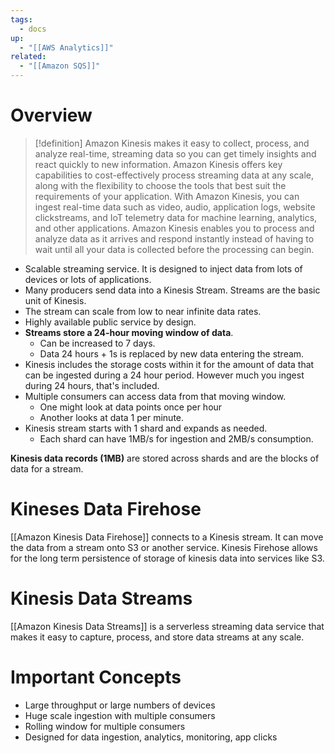 ```yaml
---
tags:
  - docs
up:
  - "[[AWS Analytics]]"
related:
  - "[[Amazon SQS]]"
---
```

# Overview

>[!definition]
>Amazon Kinesis makes it easy to collect, process, and analyze real-time, streaming data so you can get timely insights and react quickly to new information. Amazon Kinesis offers key capabilities to cost-effectively process streaming data at any scale, along with the flexibility to choose the tools that best suit the requirements of your application. With Amazon Kinesis, you can ingest real-time data such as video, audio, application logs, website clickstreams, and IoT telemetry data for machine learning, analytics, and other applications. Amazon Kinesis enables you to process and analyze data as it arrives and respond instantly instead of having to wait until all your data is collected before the processing can begin.

- Scalable streaming service. It is designed to inject data from lots of devices or lots of applications.
- Many producers send data into a Kinesis Stream. Streams are the basic unit of Kinesis.
- The stream can scale from low to near infinite data rates.
- Highly available public service by design.
- **Streams store a 24-hour moving window of data**.
    - Can be increased to 7 days.
    - Data 24 hours + 1s is replaced by new data entering the stream.
- Kinesis includes the storage costs within it for the amount of data that can be ingested during a 24 hour period. However much you ingest during 24 hours, that's included.
- Multiple consumers can access data from that moving window.
    - One might look at data points once per hour
    - Another looks at data 1 per minute.
- Kinesis stream starts with 1 shard and expands as needed.
    - Each shard can have 1MB/s for ingestion and 2MB/s consumption.

**Kinesis data records (1MB)** are stored across shards and are the blocks of data for a stream.

# Kineses Data Firehose
[[Amazon Kinesis Data Firehose]] connects to a Kinesis stream. It can move the data from a stream onto S3 or another service. Kinesis Firehose allows for the long term persistence of storage of kinesis data into services like S3.

# Kinesis Data Streams
[[Amazon Kinesis Data Streams]] is a serverless streaming data service that makes it easy to capture, process, and store data streams at any scale.

# Important Concepts

-   Large throughput or large numbers of devices
-   Huge scale ingestion with multiple consumers
-   Rolling window for multiple consumers
-   Designed for data ingestion, analytics, monitoring, app clicks

